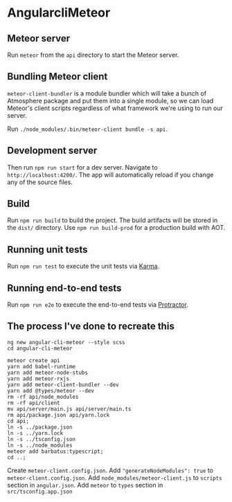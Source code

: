 # AngularcliMeteor

## Meteor server

Run `meteor` from the `api` directory to start the Meteor server.

## Bundling Meteor client

`meteor-client-bundler` is a module bundler which will take a bunch of Atmosphere package and put them into a single module, so we can load Meteor's client scripts regardless of what framework we're using to run our server.

Run `./node_modules/.bin/meteor-client bundle -s api`.

## Development server

Then run `npm run start` for a dev server. Navigate to `http://localhost:4200/`. The app will automatically reload if you change any of the source files.

## Build

Run `npm run build` to build the project. The build artifacts will be stored in the `dist/` directory. Use `npm run build-prod` for a production build with AOT.

## Running unit tests

Run `npm run test` to execute the unit tests via [Karma](https://karma-runner.github.io).

## Running end-to-end tests

Run `npm run e2e` to execute the end-to-end tests via [Protractor](http://www.protractortest.org/).

## The process I've done to recreate this

```
ng new angular-cli-meteor --style scss
cd angular-cli-meteor
```

```
meteor create api
yarn add babel-runtime
yarn add meteor-node-stubs
yarn add meteor-rxjs
yarn add meteor-client-bundler --dev
yarn add @types/meteor --dev
rm -rf api/node_modules
rm -rf api/client
mv api/server/main.js api/server/main.ts
rm api/package.json api/yarn.lock
cd api;
ln -s ../package.json 
ln -s ../yarn.lock 
ln -s ../tsconfig.json
ln -s ../node_modules
meteor add barbatus:typescript; 
cd ..;
```

Create `meteor-client.config.json`.
Add `"generateNodeModules": true` to `meteor-client.config.json`.
Add `node_modules/meteor-client.js` to `scripts` section in `angular.json`.
Add `meteor` to `types` section in `src/tsconfig.app.json`
